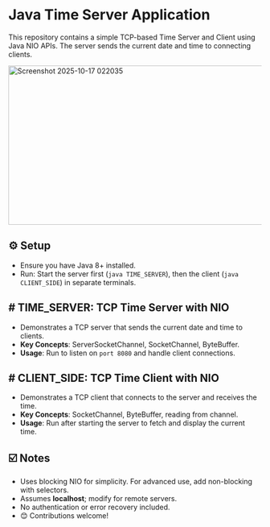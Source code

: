# Java Time Server Application

This repository contains a simple TCP-based Time Server and Client using Java NIO APIs. The server sends the current date and time to connecting clients.

<img width="1819" height="316" alt="Screenshot 2025-10-17 022035" src="https://github.com/user-attachments/assets/0c95653c-94a5-4bb1-99e2-486493f2b736" />

## ⚙️ Setup
- Ensure you have Java 8+ installed.
- Run: Start the server first (`java TIME_SERVER`), then the client (`java CLIENT_SIDE`) in separate terminals.

## \# TIME_SERVER: TCP Time Server with NIO
* Demonstrates a TCP server that sends the current date and time to clients.
* **Key Concepts**: ServerSocketChannel, SocketChannel, ByteBuffer.
* **Usage**: Run to listen on `port 8080` and handle client connections.

## \# CLIENT_SIDE: TCP Time Client with NIO
* Demonstrates a TCP client that connects to the server and receives the time.
* **Key Concepts**: SocketChannel, ByteBuffer, reading from channel.
* **Usage**: Run after starting the server to fetch and display the current time.

## ☑️ Notes
- Uses blocking NIO for simplicity. For advanced use, add non-blocking with selectors.
- Assumes **localhost**; modify for remote servers.
- No authentication or error recovery included.
- 😊 Contributions welcome!
